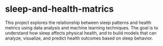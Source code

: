 # sleep-and-health-matrics
This project explores the relationship between sleep patterns and health metrics using data analysis and machine learning techniques. The goal is to understand how sleep affects physical health, and to build models that can analyze, visualize, and predict health outcomes based on sleep behavior.
